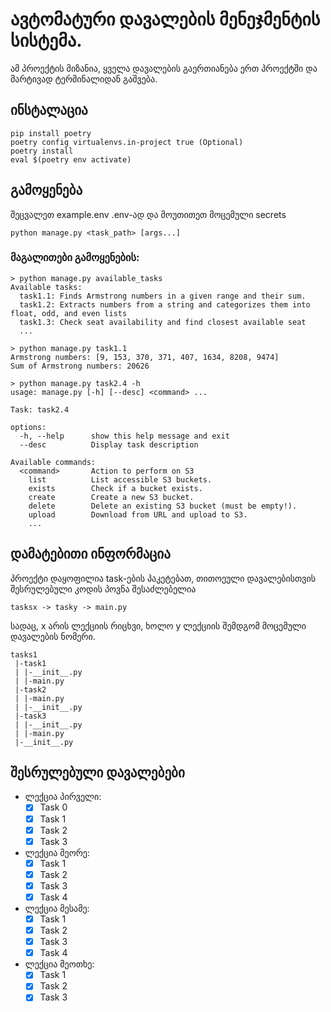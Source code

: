 # ავტომატური დავალების მენეჯმენტის სისტემა.

ამ პროექტის მიზანია, ყველა დავალების გაერთიანება ერთ პროექტში და მარტივად ტერმინალიდან გაშვება.

## ინსტალაცია

```
pip install poetry
poetry config virtualenvs.in-project true (Optional)
poetry install
eval $(poetry env activate)
```

## გამოყენება

შეცვალეთ example.env .env-ად და მოუთითეთ მოცემული secrets

```
python manage.py <task_path> [args...]

```

### მაგალითები გამოყენების:

```
> python manage.py available_tasks 
Available tasks:
  task1.1: Finds Armstrong numbers in a given range and their sum.
  task1.2: Extracts numbers from a string and categorizes them into float, odd, and even lists
  task1.3: Check seat availability and find closest available seat
  ...
```

```
> python manage.py task1.1                       
Armstrong numbers: [9, 153, 370, 371, 407, 1634, 8208, 9474]
Sum of Armstrong numbers: 20626
```

```
> python manage.py task2.4 -h                                      
usage: manage.py [-h] [--desc] <command> ...

Task: task2.4

options:
  -h, --help      show this help message and exit
  --desc          Display task description

Available commands:
  <command>       Action to perform on S3
    list          List accessible S3 buckets.
    exists        Check if a bucket exists.
    create        Create a new S3 bucket.
    delete        Delete an existing S3 bucket (must be empty!).
    upload        Download from URL and upload to S3.
    ...

```


## დამატებითი ინფორმაცია

პროექტი დაყოფილია task-ების პაკეტებათ, თითოეული დავალებისთვის შესრულებული კოდის პოვნა შესაძლებელია
```
tasksx -> tasky -> main.py
```
სადაც, x არის ლექციის რიცხვი, ხოლო y ლექციის შემდგომ მოცემული დავალების ნომერი.

```
tasks1
 |-task1
 | |-__init__.py
 | |-main.py
 |-task2
 | |-main.py
 | |-__init__.py
 |-task3
 | |-__init__.py
 | |-main.py
 |-__init__.py
 ```

## შესრულებული დავალებები
- ლექცია პირველი:
  - [x] Task 0
  - [x] Task 1
  - [x] Task 2
  - [x] Task 3

- ლექცია მეორე:
  - [x] Task 1
  - [x] Task 2
  - [x] Task 3
  - [x] Task 4

- ლექცია მესამე:
  - [x] Task 1
  - [x] Task 2
  - [x] Task 3
  - [x] Task 4

- ლექცია მეოთხე:
  - [x] Task 1
  - [x] Task 2
  - [x] Task 3